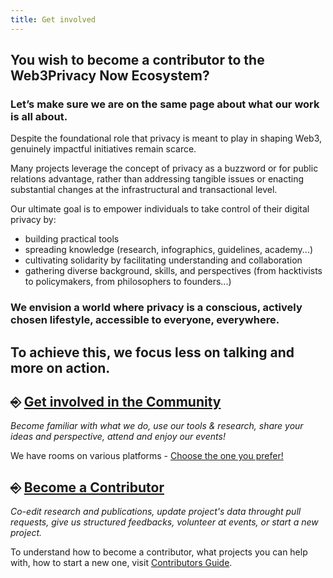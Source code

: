 ```yaml
---
title: Get involved
---
```


## You wish to become a contributor to the Web3Privacy Now Ecosystem? 
### Let’s make sure we are on the same page about what our work is all about.

Despite the foundational role that privacy is meant to play in shaping Web3, genuinely impactful initiatives remain scarce. 

Many projects leverage the concept of privacy as a buzzword or for public relations advantage, rather than addressing tangible issues or enacting substantial changes at the infrastructural and transactional level.

Our ultimate goal is to empower individuals to take control of their digital privacy by:

+ building practical tools
+ spreading knowledge (research, infographics, guidelines, academy...)
+ cultivating solidarity by facilitating understanding and collaboration  
+ gathering diverse background, skills, and perspectives (from hacktivists to policymakers, from philosophers to founders...)

### We envision a world where privacy is a conscious, actively chosen lifestyle, accessible to everyone, everywhere. 

## To achieve this, we focus less on talking and more on action.


## ⎆ [Get involved in the Community](https://docs.web3privacy.info/communication/)

_Become familiar with what we do, use our tools & research, share your ideas and perspective, attend and enjoy our events!_

We have rooms on various platforms - [Choose the one you prefer!](https://docs.web3privacy.info/communication/)

## ⎆ [Become a Contributor](https://docs.web3privacy.info/contributors/)

_Co-edit research and publications, update project's data throught pull requests, give us structured feedbacks, volunteer at events, or start a new project._

To understand how to become a contributor, what projects you can help with, how to start a new one, visit [Contributors Guide](https://docs.web3privacy.info/contributors/).
